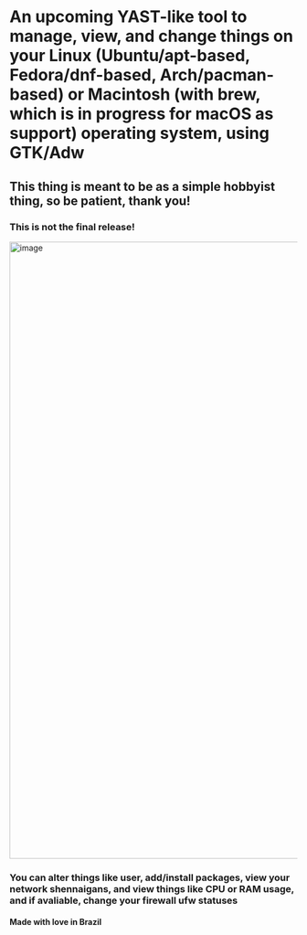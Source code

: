 # An upcoming YAST-like tool to manage, view, and change things on your Linux (Ubuntu/apt-based, Fedora/dnf-based, Arch/pacman-based) or Macintosh (with brew, which is in progress for macOS as support) operating system, using GTK/Adw

## This thing is meant to be as a simple hobbyist thing, so be patient, thank you!
### This is not the final release!
<img width="1920" height="1080" alt="image" src="https://github.com/user-attachments/assets/5e4cfe57-5bb9-40c4-8fe2-bc950743e2aa" />

### You can alter things like user, add/install packages, view your network shennaigans, and view things like CPU or RAM usage, and if avaliable, change your firewall ufw statuses


#### Made with love in Brazil
